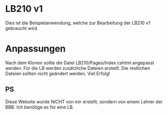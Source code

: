 # LB210 v1

Dies ist die Beispielanwendung, welche zur Bearbeitung der LB210 v1 gebraucht wird.

# Anpassungen

Nach dem Klonen sollte die Datei LB210/Pages/Index.cshtml angepasst werden.
Für die LB werden zusätzliche Dateien erstellt. Die restlichen Dateien sollten nicht geändert werden.
Viel Erfolg!

## PS

Diese Website wurde NICHT von mir erstellt, sondern von einem Lehrer der BBB. Ich benötige es für eine LB.
